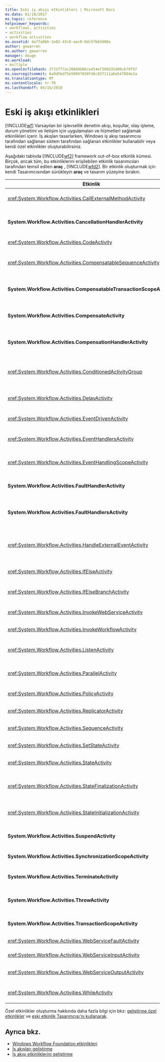 ```yaml
---
title: Eski iş akışı etkinlikleri | Microsoft Docs
ms.date: 01/18/2017
ms.topic: reference
helpviewer_keywords:
- workflows, activities
- activities
- workflow activities
ms.assetid: 4af7a06b-1e82-43c8-aec8-0dc5fb63d08a
author: gewarren
ms.author: gewarren
manager: douge
ms.workload:
- multiple
ms.openlocfilehash: 2f31ff7ac208d4b06ce454ef309d35400cb79f97
ms.sourcegitcommit: 6a9d5bd75e50947659fd6c837111a6a547884e2a
ms.translationtype: MT
ms.contentlocale: tr-TR
ms.lasthandoff: 04/16/2018
---
```

# <a name="legacy-workflow-activities"></a>Eski iş akışı etkinlikleri

[!INCLUDE[wf](../workflow-designer/includes/wf_md.md)] Varsayılan bir işlevsellik denetim akışı, koşullar, olay işleme, durum yönetimi ve iletişim için uygulamaları ve hizmetleri sağlamak etkinlikleri içerir. İş akışları tasarlarken, Windows iş akışı tasarımcısı tarafından sağlanan sistem tarafından sağlanan etkinlikler kullanabilir veya kendi özel etkinlikler oluşturabilirsiniz.

 Aşağıdaki tabloda [!INCLUDE[wf2](../workflow-designer/includes/wf2_md.md)] framework out-of-box etkinlik kümesi. Birçok, ancak tüm, bu etkinliklerini erişilebilen etkinlik tasarımcıları tarafından temsil edilen **araç** , [!INCLUDE[wfd2](../workflow-designer/includes/wfd2_md.md)]. Bir etkinlik oluşturmak için kendi Tasarımcısından sürükleyin **araç** ve tasarım yüzeyine bırakın.

|Etkinlik|Açıklama|
|--------------|-----------------|
|<xref:System.Workflow.Activities.CallExternalMethodActivity>|İle kullanılan **HandleExternalEventActivity** etkinlik giriş ve çıkış yerel bir hizmet ile iletişim için. Daha fazla bilgi için bkz: [CallExternalMethodActivity etkinliğini kullanarak](http://go.microsoft.com/fwlink?LinkID=65060).|
|**System.Workflow.Activities.CancellationHandlerActivity**|Tüm bileşik etkinliğin alt tamamlanmış önce iptal bileşik bir etkinlik için temizleme mantığı kapsamak için kullanılmış yürütülüyor. Daha fazla bilgi için bkz: [kullanarak CancellationHandlerActivity etkinliğini](http://go.microsoft.com/fwlink?LinkID=65061).|
|<xref:System.Workflow.Activities.CodeActivity>|Visual Basic veya C# kod akışınıza eklemenize olanak tanır. Daha fazla bilgi için bkz: [CodeActivity etkinliğini kullanarak](http://go.microsoft.com/fwlink?LinkID=65062).|
|<xref:System.Workflow.Activities.CompensatableSequenceActivity>|Bir üst öğesi dengelenebilir sürümü <xref:System.Workflow.Activities.SequenceActivity>. Daha fazla bilgi için bkz: [CompensatableSequenceActivity etkinliğini kullanarak](http://go.microsoft.com/fwlink?LinkID=65002).|
|**System.Workflow.Activities.CompensatableTransactionScopeActivity**|Bir üst öğesi dengelenebilir sürümü **TransactionScopeActivity**. Daha fazla bilgi için bkz: [CompensatableTransactionScopeActivity etkinliğini kullanarak](http://go.microsoft.com/fwlink?LinkID=65063).|
|**System.Workflow.Activities.CompensateActivity**|Geri almak için veya bir hata oluştuğunda zaten iş akışı tarafından gerçekleştirilen işlemler için dengelemek için kodunu çağırmasını sağlar. Daha fazla bilgi için bkz: [CompensateActivity etkinliğini kullanarak](http://go.microsoft.com/fwlink?LinkID=65064).|
|**System.Workflow.Activities.CompensationHandlerActivity**|Daha fazla bilgi için tamamlanmış bir TransactionScopeActivity etkinliğinin maaş gerçekleştiren bir veya daha fazla etkinlik için sarmalayıcı bkz [kullanarak CompensationHandlerActivity etkinliğini](http://go.microsoft.com/fwlink?LinkID=65065).|
|<xref:System.Workflow.Activities.ConditionedActivityGroup>|Geçerli bir koşula göre alt etkinlikleri yürütür <xref:System.Workflow.Activities.ConditionedActivityGroup> etkinlik kendisi ve ayrı ayrı her bir alt uygulama koşullara bağlı. Daha fazla bilgi için bkz: [kullanarak ConditionedActivityGroup etkinliğini](http://go.microsoft.com/fwlink?LinkID=65066).|
|<xref:System.Workflow.Activities.DelayActivity>|Bir zaman aşımı aralığına dayalı gecikmeler iş akışınızda oluşturmanıza olanak sağlar. Daha fazla bilgi için bkz: [kullanarak EventDrivenActivity etkinliğini](http://go.microsoft.com/fwlink?LinkID=65067).|
|<xref:System.Workflow.Activities.EventDrivenActivity>|Belirtilen bir olay oluştuğunda yürütülen bir veya daha fazla etkinlikleri sarmalar. Daha fazla bilgi için bkz: [kullanarak EventDrivenActivity etkinliğini](http://go.microsoft.com/fwlink?LinkID=65068).|
|<xref:System.Workflow.Activities.EventHandlersActivity>|Bir etkinlik olayları ilişkilendirme için bir çerçeve sağlar. Daha fazla bilgi için bkz: [kullanarak EventHandlersActivity etkinliğini](http://go.microsoft.com/fwlink?LinkID=65069).|
|<xref:System.Workflow.Activities.EventHandlingScopeActivity>|Kendi ana alt etkinlikle concurrently yürüten bir <xref:System.Workflow.Activities.EventHandlersActivity>. Daha fazla bilgi için bkz: [kullanarak EventHandlingScopeActivity etkinliğini](http://go.microsoft.com/fwlink?LinkID=65070).|
|**System.Workflow.Activities.FaultHandlerActivity**|Belirttiğiniz bir türünde bir özel durum işleme için kullanılır. Daha fazla bilgi için bkz: [kullanarak FaultHandlerActivity etkinliğini](http://go.microsoft.com/fwlink?LinkID=65071).|
|**System.Workflow.Activities.FaultHandlersActivity**|Alt etkinlikler türü sıralı bir listesi vardır bileşik bir etkinlik temsil eden **System.Workflow.Activities.FaultHandlerActivity**. Daha fazla bilgi için bkz: [kullanarak FaultHandlersActivity etkinliğini](http://go.microsoft.com/fwlink?LinkID=65072).|
|<xref:System.Workflow.Activities.HandleExternalEventActivity>|İle birlikte kullanılan <xref:System.Workflow.Activities.CallExternalMethodActivity> etkinlik giriş ve çıkış yerel bir hizmet ile iletişim için. Daha fazla bilgi için bkz: [kullanarak HandleExternalEventActivity etkinliğini](http://go.microsoft.com/fwlink?LinkID=65073).|
|<xref:System.Workflow.Activities.IfElseActivity>|Her dal bir koşulu sınar ve etkinlikler için eşittir koşulu ilk dalda gerçekleştirir **doğru**. Daha fazla bilgi için bkz: [kullanarak IfElseActivity etkinliğini](http://go.microsoft.com/fwlink?LinkID=65074).|
|<xref:System.Workflow.Activities.IfElseBranchActivity>|Bir dalı temsil eden bir <xref:System.Workflow.Activities.IfElseActivity>. Daha fazla bilgi için bkz: [kullanarak öğeye etkinliğini](http://go.microsoft.com/fwlink?LinkID=65075).|
|<xref:System.Workflow.Activities.InvokeWebServiceActivity>|Bir Web hizmetini çağırmak, iş akışınızı sağlar. Daha fazla bilgi için bkz: [InvokeWebServiceActivity etkinliğini kullanarak](http://go.microsoft.com/fwlink?LinkID=65076).|
|<xref:System.Workflow.Activities.InvokeWorkflowActivity>|Başka bir iş akışının çağırmak, iş akışınızı sağlar. Daha fazla bilgi için bkz: [InvokeWorkflowActivity etkinliğini kullanarak](http://go.microsoft.com/fwlink?LinkID=65077).|
|<xref:System.Workflow.Activities.ListenActivity>|Yalnızca içeren bileşik bir etkinlik <xref:System.Workflow.Activities.EventDrivenActivity> alt etkinlikler. Daha fazla bilgi için bkz: [ListenActivity etkinliğini kullanarak](http://go.microsoft.com/fwlink?LinkID=65078).|
|<xref:System.Workflow.Activities.ParallelActivity>|İki veya daha fazla alt zamanlamak için bir yol sağlar **öğeler SequenceActivity** etkinlik dalları aynı anda işleme. Daha fazla bilgi için bkz: [kullanarak ParallelActivity etkinliğini](http://go.microsoft.com/fwlink?LinkID=65079).|
|<xref:System.Workflow.Activities.PolicyActivity>|Kurallar topluluğu göstermek için kullanın. Bir kural koşulları ve sonuçta elde edilen Eylemler oluşur. Daha fazla bilgi için bkz: [PolicyActivity etkinliğini kullanarak](http://go.microsoft.com/fwlink?LinkID=65004).|
|<xref:System.Workflow.Activities.ReplicatorActivity>|Tek alt etkinliği birden çok örneğini oluşturur. Daha fazla bilgi için bkz: [kullanarak ReplicatorActivity etkinliğini](http://go.microsoft.com/fwlink?LinkID=65080).|
|<xref:System.Workflow.Activities.SequenceActivity>|Sıralı yürütme bir araya toplamak için birden çok etkinliği bağlamak için basit bir yol sağlar. Daha fazla bilgi için bkz: [kullanarak öğeler SequenceActivity etkinliğini](http://go.microsoft.com/fwlink?LinkID=65081).|
|<xref:System.Workflow.Activities.SetStateActivity>|Yeni bir durum geçiş belirtir. Daha fazla bilgi için bkz: [SetStateActivity etkinliğini kullanarak](http://go.microsoft.com/fwlink?LinkID=65082).|
|<xref:System.Workflow.Activities.StateActivity>|Bir iş akışındaki durumu makine durumunu temsil eder. Daha fazla bilgi için bkz: [kullanarak buraya StateActivity etkinliğini](http://go.microsoft.com/fwlink?LinkID=65083).|
|<xref:System.Workflow.Activities.StateFinalizationActivity>|Kullanılan bir <xref:System.Workflow.Activities.StateActivity> etkinlik ayrılırken yürütülen alt etkinlikler için kapsayıcı olarak **buraya StateActivity** etkinlik. Daha fazla bilgi için bkz: [StateFinalizationActivity etkinliğini kullanarak](http://go.microsoft.com/fwlink?LinkID=65008).|
|<xref:System.Workflow.Activities.StateInitializationActivity>|Kullanılan bir <xref:System.Workflow.Activities.StateActivity> etkinlik girerken yürütülen alt etkinlikler için kapsayıcı olarak **buraya StateActivity** etkinlik. Daha fazla bilgi için bkz: [StateInitializationActivity etkinliğini kullanarak](http://go.microsoft.com/fwlink?LinkID=65006).|
|**System.Workflow.Activities.SuspendActivity**|Özel dikkat gerektiren bazı hata koşulu durumunda araya etkinleştirmek için iş akışı işlemi askıya alır. Daha fazla bilgi için bkz: [SuspendActivity etkinliğini kullanarak](http://go.microsoft.com/fwlink?LinkID=65084).|
|**System.Workflow.Activities.SynchronizationScopeActivity**|İçerilen etkinlikleri eşitlenmiş bir etki alanında sıralı olarak yürütür. Daha fazla bilgi için bkz: [SynchronizationScopeActivity etkinliğini kullanarak](http://go.microsoft.com/fwlink?LinkID=65085).|
|**System.Workflow.Activities.TerminateActivity**|İş akışınızı işlemi bir hata koşulu durumunda derhal sona olanak tanır. Daha fazla bilgi için bkz: [TerminateActivity etkinliğini kullanarak](http://go.microsoft.com/fwlink?LinkID=65086).|
|**System.Workflow.Activities.ThrowActivity**|İşlem meta verilerinin bir iş akışının bir parçası olarak oluşturulan iş özel durumları yakalamanıza olanak sağlar. Daha fazla bilgi için bkz: [ThrowActivity etkinliğini kullanarak](http://go.microsoft.com/fwlink?LinkID=65087).|
|**System.Workflow.Activities.TransactionScopeActivity**|İşlemler ve özel durum işleme için bir çerçeve sağlar. Daha fazla bilgi için bkz: [TransactionScopeActivity etkinliğinin kullanarak](http://go.microsoft.com/fwlink?LinkID=65088).|
|<xref:System.Workflow.Activities.WebServiceFaultActivity>|Bir Web hizmeti hata oluşması modeli sağlar. Daha fazla bilgi için bkz: [WebServiceFaultActivity etkinliği kullanarak](http://go.microsoft.com/fwlink?LinkID=65089).|
|<xref:System.Workflow.Activities.WebServiceInputActivity>|Bir Web hizmetinden veri alır. Daha fazla bilgi için bkz: [kullanarak WebServiceInputActivity etkinliğini](http://go.microsoft.com/fwlink?LinkID=65090).|
|<xref:System.Workflow.Activities.WebServiceOutputActivity>|Bir iş akışı için yapılan bir Web hizmeti isteğine yanıt verir. Daha fazla bilgi için bkz: [kullanarak WebServiceOutputActivity etkinliğini](http://go.microsoft.com/fwlink?LinkID=65092).|
|<xref:System.Workflow.Activities.WhileActivity>|Bir koşul yerine getirilene kadar döngü için iş akışınıza sağlar. Daha fazla bilgi için bkz: [WhileActivity etkinliğini kullanarak](http://go.microsoft.com/fwlink?LinkID=65091).|

 Özel etkinlikler oluşturma hakkında daha fazla bilgi için bkz: [geliştirme özel etkinlikler](http://go.microsoft.com/fwlink?LinkID=65023) ve [eski etkinlik Tasarımcısı'nı kullanarak](../workflow-designer/using-the-legacy-activity-designer.md).

## <a name="see-also"></a>Ayrıca bkz.

- [Windows Workflow Foundation etkinlikleri](http://go.microsoft.com/fwlink?LinkID=65005)
- [İş akışları geliştirme](http://go.microsoft.com/fwlink?LinkID=65010)
- [İş akışı etkinliklerini geliştirme](http://go.microsoft.com/fwlink?LinkID=65023)